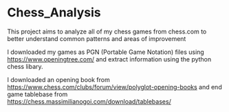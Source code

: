 # Chess_Analysis

This project aims to analyze all of my chess games from chess.com to better understand common patterns and areas of improvement

I downloaded my games as PGN (Portable Game Notation) files using https://www.openingtree.com/ and extract information using the python chess libary.

I downloaded an opening book from https://www.chess.com/clubs/forum/view/polyglot-opening-books and end game tablebase from https://chess.massimilianogoi.com/download/tablebases/